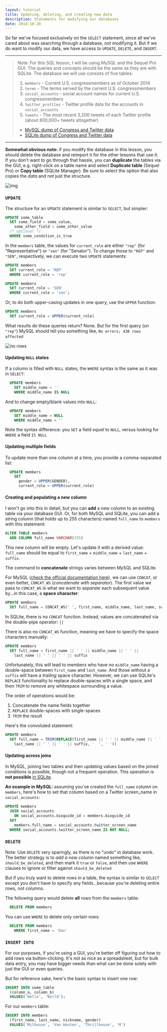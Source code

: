 ```yaml
---
layout: tutorial
title: Updating, deleting, and creating new data
description: Statements for modifying our databases
date: 2014-10-20
---
```



So far we've focused exclusively on the `SELECT` statement, since all we've cared about was searching through a database, not modifying it. But if we do want to modify our data, we have access to `UPDATE`, `DELETE`,  and `INSERT`.


<!-- SPLIT_SUMMARY -->

--------------

> Note: For this SQL lesson, I will be using MySQL and the Sequel Pro GUI. The queries and concepts should be the same as they are with SQLite. The database we will use consists of five tables:
> 
> 1. `members` - Current U.S. congressmembers as of October 2014
> 2. `terms` - The terms served by the current U.S. congressmembers
> 3. `social_accounts` - social account names for current U.S. congressmembers
> 4. `twitter_profiles` - Twitter profile data for the accounts in `social_accounts`
> 5. `tweets` - The most recent 3,200 tweets of each Twitter profile (about 800,000+ tweets altogether)
> 
> - [MySQL dump of Congress and Twitter data](http://stash.padjo.org/dumps/sql/congress_twitter.sql.zip)
> - [SQLite dump of Congress and Twitter data](http://stash.padjo.org/dumps/sql/congress_twitter.sqlite.zip)

---------------


__Somewhat obvious note:__ if you modify the database in this lesson, you should delete the database and reimport it for the other lessons that use it. If you don't want to go through that hassle, you can __duplicate__ the tables via the GUI, e.g. right-click on a table name and select __Duplicate table__ (Sequel Pro) or __Copy table__ (SQLite Manager). Be sure to select the option that also copies the _data_ and not just the structure.

![img](files/tutorials/databases/right-click-copy-table-sqlite.png)



### `UPDATE`

The structure for an `UPDATE` statement is similar to `SELECT`, but simpler:

~~~sql
UPDATE some_table
  SET some_field = some_value, 
    some_other_field = some_other_value
  /* optional */
  WHERE some_condition_is_true
~~~


In the `members` table, the values for `current_role` are either `"rep"` (for "Representative") or `"sen"` (for "Senator"). To change those to `"REP"` and `"SEN"`, respectively, we can execute two `UPDATE` statements:

~~~sql
UPDATE members
  SET current_role = 'REP'
  WHERE current_role = 'rep'
~~~



~~~sql
UPDATE members
  SET current_role = 'SEN'
  WHERE current_role = 'sen';
~~~

Or, to do both upper-casing updates in one query, use the `UPPER` function:

~~~sql
UPDATE members
  SET current_role = UPPER(current_role)
~~~



What results do these queries return? None. But for the first query (on `"rep"`) MySQL should tell you something like, `No errors; 438 rows affected`:

![no rows](/files/tutorials/databases/update-no-rows-returned.jpg)


#### Updating `NULL` states

If a column is filled with `NULL` states, the `WHERE` syntax is the same as it was in `SELECT`:

~~~sql
  UPDATE members
    SET middle_name = ''
    WHERE middle_name IS NULL
~~~

And to change empty/blank values into `NULL`:

~~~sql
  UPDATE members
    SET middle_name = NULL
    WHERE middle_name = ''
~~~

Note the syntax difference: you `SET` a field _equal_ to `NULL`, versus looking for `WHERE` a field `IS NULL`


#### Updating multiple fields

To update more than one column at a time, you provide a comma-separated list:

~~~sql
  UPDATE members
    SET 
      gender = UPPER(GENDER),
      current_role = UPPER(current_role)
~~~


#### Creating and populating a new column

I won't go into this in detail, but you can __add__ a new column to an existing table via your database GUI. Or, for both MySQL and SQLite, you can add a string column (that holds up to 255 characters) named `full_name` to `members` with this statement:

~~~sql
ALTER TABLE members 
  ADD COLUMN full_name VARCHAR(255)
~~~


This new column will be empty. Let's update it with a derived value: `full_name` should be equal to `first_name` + `middle_name` + `last_name` + `suffix`.

The command to __concatenate__ strings varies between MySQL and SQLite.

For MySQL ([check the official documentation here](http://dev.mysql.com/doc/refman/4.1/en/string-functions.html#function_concat)), we can use `CONCAT`, or even better, `CONCAT_WS` (_concatenate with separator_). The first value we pass to `CONCAT_WS` is what we want to _separate_ each subsequent value by...in this case, a __space character__:

~~~sql
UPDATE members
  SET full_name = CONCAT_WS(' ', first_name, middle_name, last_name, suffix)  
~~~

In SQLite, there is no `CONCAT` function. Instead, values are concatenated via the double-pipe operator: `||`

There is also no `CONCAT_WS` function, meaning we have to specify the space characters manually:

~~~sql
UPDATE members
  SET full_name = first_name || ' ' || middle_name || ' ' || 
    last_name || ' ' || ' ' || suffix
~~~


Unfortunately, this will lead to members who have no `middle_name` having a double-space between `first_name` and `last_name`. And those without a `suffix` will have a _trailing_ space character. However, we can use SQLite's `REPLACE` functionality to replace double-spaces with a single space, and then `TRIM` to remove any whitespace surrounding a value. 

The order of operations would be:

1. Concatenate the name fields together
2. `REPLACE` double-spaces with single-spaces
3. `TRIM` the result

Here's the convoluted statement:

~~~sql
UPDATE members
  SET full_name = TRIM(REPLACE(first_name || ' ' || middle_name || ' ' || 
    last_name || ' ' || ' ' || suffix, '  ', ' '))
~~~


#### Updating across joins



In MySQL, joining two tables and then updating values based on the joined conditions is possible, though not a frequent operation. This operation is __not possible__ [in SQLite](http://sqlite.org/lang_update.html).


__An example in MySQL:__ assuming you've created the `full_name` column on `members`, here's how to set that column based on a Twitter screen_name in `social_accounts`:


~~~sql
UPDATE members
  JOIN social_accounts
    ON social_accounts.bioguide_id = members.bioguide_id
  SET 
    members.full_name = social_accounts.twitter_screen_name
  WHERE social_accounts.twitter_screen_name IS NOT NULL;
~~~


### `DELETE`

Note: Use `DELETE` very sparingly, as there is no "undo" in database work. The better strategy is to _add a new column_ named something like, `should_be_deleted`, and then mark it `true` or `false`, and then use `WHERE` clauses to ignore or filter against `should_be_deleted`


But if you truly want to delete rows in a table, the syntax is similar to `SELECT` except you don't have to specify any fields...because you're deleting entire rows, not columns.

The following query would delete __all__ rows from the `members` table:

~~~sql
  DELETE FROM members
~~~

You can use `WHERE` to delete only certain rows:

~~~sql
  DELETE FROM members
    WHERE first_name = 'Dan'
~~~



### `INSERT INTO`

For our purposes, if you're using a GUI, you're better off figuring out how to add rows via button-clicking. It's not as nice as a spreadsheet, but for bulk data entry, you may have bigger needs than what can be done solely with just the GUI or even queries.

But for reference sake, here's the basic syntax to insert one row:

~~~sql
INSERT INTO some_table
  (column_a, column_b)
  VALUES('Hello', 'World');
~~~

For our `members` table:

~~~sql
INSERT INTO members
  (first_name, last_name, nickname, gender)
  VALUES('Milhouse', 'Van Houten', 'Thrillhouse', 'M')
~~~

